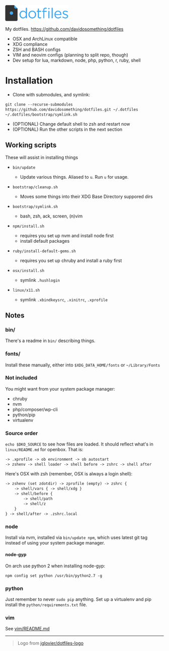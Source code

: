 <img src="bootstrap/dotfiles-logo.svg" width="200" alt="dotfiles">

My dotfiles. https://github.com/davidosomething/dotfiles

- OSX and ArchLinux compatible
- XDG compliance
- ZSH and BASH configs
- VIM and neovim configs (planning to split repo, though)
- Dev setup for lua, markdown, node, php, python, r, ruby, shell

# Installation

- Clone with submodules, and symlink:

```shell
git clone --recurse-submodules https://github.com/davidosomething/dotfiles.git ~/.dotfiles
~/.dotfiles/bootstrap/symlink.sh
```

- (OPTIONAL) Change default shell to zsh and restart now
- (OPTIONAL) Run the other scripts in the next section

## Working scripts

These will assist in installing things

- `bin/update`
  - Update various things. Aliased to `u`. Run `u` for usage.

- `bootstrap/cleanup.sh`
  - Moves some things into their XDG Base Directory suppored dirs

- `bootstrap/symlink.sh`
  - bash, zsh, ack, screen, (n)vim

- `npm/install.sh`
  - requires you set up nvm and install node first
  - install default packages

- `ruby/install-default-gems.sh`
  - requires you set up chruby and install a ruby first

- `osx/install.sh`
  - symlink `.hushlogin`

- `linux/x11.sh`
  - symlink `.xbindkeysrc`, `.xinitrc`, `.xprofile`

## Notes

### bin/

There's a readme in `bin/` describing things.

### fonts/

Install these manually, either into `$XDG_DATA_HOME/fonts` or `~/Library/Fonts`

### Not included

You might want from your system package manager:

- chruby
- nvm
- php/composer/wp-cli
- python/pip
- virtualenv

### Source order

`echo $DKO_SOURCE` to see how files are loaded. It should reflect what's in
`linux/README.md` for openbox. That is:

    -> .xprofile -> ob environment -> ob autostart
    -> zshenv -> shell loader -> shell before -> zshrc -> shell after

Here's OSX with zsh (remember, OSX is always a login shell):

    -> zshenv (set zdotdir) -> zprofile (empty) -> zshrc {
        -> shell/vars { -> shell/xdg }
        -> shell/before {
            -> shell/path
            -> shell/z
        }
    } -> shell/after -> .zshrc.local

### node

Install via nvm, installed via `bin/update npm`, which uses latest git tag
instead of using your system package manager.

#### node-gyp

On arch use python 2 when installing node-gyp:

```shell
npm config set python /usr/bin/python2.7 -g
```

### python

Just remember to never `sudo pip` anything. Set up a virtualenv and pip install
the `python/requirements.txt` file.

### vim

See [vim/README.md](https://github.com/davidosomething/dotfiles/blob/master/vim/README.md)

---

> Logo from [jglovier/dotfiles-logo](https://github.com/jglovier/dotfiles-logo)

